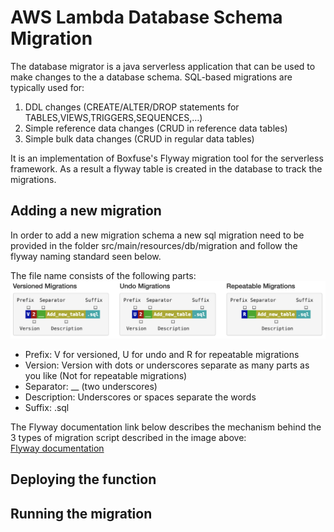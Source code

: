 # AWS Lambda Database Schema Migration

The database migrator is a java serverless application that can be used to make changes to the a database 
schema. SQL-based migrations are typically used for:

1. DDL changes (CREATE/ALTER/DROP statements for TABLES,VIEWS,TRIGGERS,SEQUENCES,…)
2. Simple reference data changes (CRUD in reference data tables)
3. Simple bulk data changes (CRUD in regular data tables)

It is an implementation of Boxfuse's Flyway migration tool for the serverless framework. As a result a flyway table is 
created in the database to track the migrations.

## Adding a new migration
In order to add a new migration schema a new sql migration need to be provided in the folder 
src/main/resources/db/migration and follow the flyway naming standard seen below. 

The file name consists of the following parts:
![image](docs/images/Flyway_Naming.png)
* Prefix: V for versioned, U for undo  and R for repeatable migrations 
* Version: Version with dots or underscores separate as many parts as you like (Not for repeatable migrations)
* Separator: __ (two underscores) 
* Description: Underscores or spaces separate the words
* Suffix: .sql 

The Flyway documentation link below describes the mechanism behind the 3 types of migration script described in the 
image above:<br />
[Flyway documentation](https://flywaydb.org/documentation/migrations)

## Deploying the function

## Running the migration
